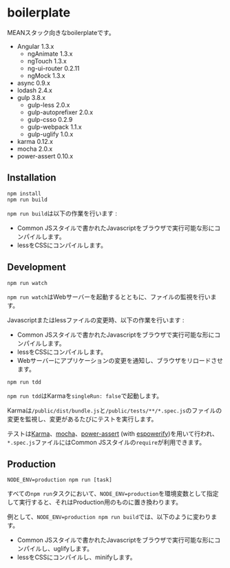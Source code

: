 # boilerplate

MEANスタック向きなboilerplateです。

- Angular 1.3.x
    - ngAnimate 1.3.x
    - ngTouch 1.3.x
    - ng-ui-router 0.2.11
    - ngMock 1.3.x
- async 0.9.x
- lodash 2.4.x
- gulp 3.8.x
    - gulp-less 2.0.x
    - gulp-autoprefixer 2.0.x
    - gulp-csso 0.2.9
    - gulp-webpack 1.1.x
    - gulp-uglify 1.0.x
- karma 0.12.x
- mocha 2.0.x
- power-assert 0.10.x

## Installation

```
npm install
npm run build
```

`npm run build`は以下の作業を行います :
- Common JSスタイルで書かれたJavascriptをブラウザで実行可能な形にコンパイルします。
- lessをCSSにコンパイルします。

## Development

```
npm run watch
```

`npm run watch`はWebサーバーを起動するとともに、ファイルの監視を行います。

Javascriptまたはlessファイルの変更時、以下の作業を行います :

- Common JSスタイルで書かれたJavascriptをブラウザで実行可能な形にコンパイルします。
- lessをCSSにコンパイルします。
- Webサーバーにアプリケーションの変更を通知し、ブラウザをリロードさせます。

```
npm run tdd
```

`npm run tdd`はKarmaを`singleRun: false`で起動します。

Karmaは`/public/dist/bundle.js`と`/public/tests/**/*.spec.js`のファイルの変更を監視し、変更があるたびにテストを実行します。

テストは[Karma](http://karma-runner.github.io/)、[mocha](http://mochajs.org/)、[power-assert](https://github.com/twada/power-assert) (with [espowerify](https://github.com/twada/espowerify))を用いて行われ、`*.spec.js`ファイルにはCommon JSスタイルの`require`が利用できます。

## Production

```
NODE_ENV=production npm run [task]
```

すべての`npm run`タスクにおいて、`NODE_ENV=production`を環境変数として指定して実行すると、それはProduction用のものに置き換わります。

例として、`NODE_ENV=production npm run build`では、以下のように変わります。

- Common JSスタイルで書かれたJavascriptをブラウザで実行可能な形にコンパイルし、uglifyします。
- lessをCSSにコンパイルし、minifyします。
